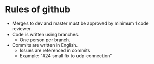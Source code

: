 # Rules of github
- Merges to dev and master must be approved by minimum 1 code reviewer.
- Code is written using branches.
  - One person per branch. 
- Commits are written in English.
  - Issues are referenced in commits
  - Example: "#24 small fix to udp-connection"
